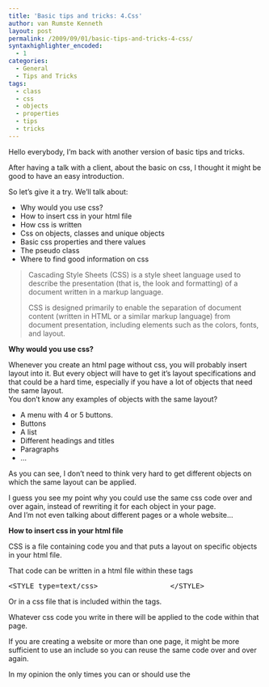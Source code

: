 ```yaml
---
title: 'Basic tips and tricks: 4.Css'
author: van Rumste Kenneth
layout: post
permalink: /2009/09/01/basic-tips-and-tricks-4-css/
syntaxhighlighter_encoded:
  - 1
categories:
  - General
  - Tips and Tricks
tags:
  - class
  - css
  - objects
  - properties
  - tips
  - tricks
---
```

Hello everybody, I&#8217;m back with another version of basic tips and tricks.

After having a talk with a client, about the basic on css, I thought it might be good to have an easy introduction.

So let’s give it a try. We&#8217;ll talk about:

  * Why would you use css?
  * How to insert css in your html file
  * How css is written
  * Css on objects, classes and unique objects
  * Basic css properties and there values
  * The pseudo class
  * Where to find good information on css

> Cascading Style Sheets (CSS) is a style sheet language used to describe the presentation (that is, the look and formatting) of a document written in a markup language.
> 
> CSS is designed primarily to enable the separation of document content (written in HTML or a similar markup language) from document presentation, including elements such as the colors, fonts, and layout.

<!--more-->

**Why would you use css?**

Whenever you create an html page without css, you will probably insert layout into it. But every object will have to get it&#8217;s layout specifications and that could be a hard time, especially if you have a lot of objects that need the same layout.  
You don&#8217;t know any examples of objects with the same layout?

  * A menu with 4 or 5 buttons.
  * Buttons
  * A list
  * Different headings and titles
  * Paragraphs
  * &#8230;

As you can see, I don&#8217;t need to think very hard to get different objects on which the same layout can be applied.

I guess you see my point why you could use the same css code over and over again, instead of rewriting it for each object in your page.  
And I&#8217;m not even talking about different pages or a whole website&#8230;

**How to insert css in your html file**

CSS is a file containing code you and that puts a layout on specific objects in your html file.

That code can be written in a html file within these tags

<pre class="brush: xml; title: ; notranslate" title="">&lt;STYLE type=text/css&gt;                 &lt;/STYLE&gt;
</pre>

Or in a css file that is included within the <head></head> tags.

Whatever css code you write in there will be applied to the code within that page.

If you are creating a website or more than one page, it might be more sufficient to use an include so you can reuse the same code over and over again.

In my opinion the only times you can or should use the <style> tags without an include is if you are sure you will never create another page with the same layout or for testing.

Just for readability alone, it might be better to separate it from your original html file and include it.

**How css is written**

The coding is quite simple, the only difficult thing to learn is: what properties are there? And on which object are they possible?

Css is always written in this way:

<pre class="brush: css; title: ; notranslate" title="">selector [, selector2, ...]:pseudo-class { property: value; }
/* comment*/
</pre>

This means:

Selector  
Is the object you are trying to set the layout for.  It&#8217;s possible to put more than one selector by separating them with a comma.  
Ex: paragraphs, header, etc&#8230;

Pseudo class  
The pseudo class is a bit tricky and I will talk about that at the end of my tutorial.  
Ex: hover, link, visited, etc&#8230;

Property  
This is the property you want to set for a specific selector.  
Ex: background-color, font-size, etc&#8230;

Value  
This is the value you set for the property.  
Ex: 1px, #f1f1f1, none, etc&#8230;

Comment  
Comment is written between /\* \*/ tags and can be 1 or more lines in length.

**Css on objects, classes and unique objects**

The selector is actually more then only an id and can be defined in various ways. I guess the best way to show this is by using some examples.  
This will set all paragraphs in your page with the background color red.

<pre class="brush: css; title: ; notranslate" title="">p { background-color: red;}
&lt;p&gt;blabla&lt;/p&gt;
</pre>

This will set all paragraphs with the class nature with a background green.

<pre class="brush: css; title: ; notranslate" title="">p.nature { background-color: green; }
&lt;p class="nature"&gt;blabla&lt;/p&gt;
</pre>

This will put a background color green on every paragraph and a brow background color on every font with class tree within the nature paragraph.

<pre class="brush: css; title: ; notranslate" title="">p.nature { background-color: green; }
p.nature font.tree { background: brown; }
&lt;p class="nature"&gt; blabla &lt;font class="tree"&gt; more bla &lt;/font&gt;
&lt;/p&gt;
</pre>

If you are willing to put a layout on 1 specific object you can do that by using the #. In this case, the paragraph sky will get a blue background.

<pre class="brush: css; title: ; notranslate" title="">#sky { background-color: blue}
&lt;p id="sky"&gt;blabla&lt;/p&gt;
</pre>

This part is very important because you can save tons of time and code by using classes and ids.

**Basic css properties and there values**

There are quite a few different properties and not all properties can be used on any object.

It&#8217;s not very complex, but with some try and error you&#8217;ll find your way quite fast in the exciting world of properties. <img src="http://www.devexp.eu/wp-includes/images/smilies/simple-smile.png" alt=":-)" class="wp-smiley" style="height: 1em; max-height: 1em;" />

I&#8217;ll give some examples first from simple to a bit more difficult and there possible values.

<pre class="brush: css; title: ; notranslate" title="">background-color: #cccccc;
/* #cccccc is a grey color and can also be replaced by the string 'grey' */

margin: 5px;
/* this will put a margin of 5 pixels round the element */

font-size: normal;
/* The font size can also be replaced with number of px,em or % */

background: #FFFFFF url(image.jpg) repeat-x scroll left top;
/* As you can see it is also possible to add more than 1 value to some properties. */

#FFFFFF:          /* Is the default color the background has */
url(image.jpg)    /* is the image that will be displayed on the background*/
repeat-x          /*  is the way it will be repeated in. x is horizontal, y is vertical*/
scroll            /* sets if the image will be fixed or scroll with the rest of the page*/
left top          /* is where the background starts*/

/* Those are the more complex properties but can easily split up into different css properties if it's too complex.*/
background-color:  #FFFFFF;
background-image:  url(image.jpg);
background-repeat:  repeat-x;
background-attachment: scroll;
background-position: top left;
</pre>

More properties are possible and you can find them other websites that I got lined up in the last part: &#8216;where to find good information on css&#8217;

<strong>The pseudo class</strong>

These are used to add special effects to the object they are put on.

In this example you will add different text colors when the link is visited, hovered or active

<pre class="brush: css; title: ; notranslate" title="">a:link {color:#FF0000}     /* unvisited link */
a:visited {color:#00FF00}  /* visited link */
a:hover {color:#FF00FF}    /* mouse over link */
a:active {color:#0000FF}   /* selected link */
</pre>

Other pseudo-classes are possible like: first-child, focus, lang, etc&#8230;

**Where to find good information on css**

<a href="http://en.wikipedia.org/wiki/Cascading_Style_Sheets" target="_blank">General information </a>  
<a href="http://jigsaw.w3.org/css-validator/" target="_blank">Test your css</a>  
<a href="http://www.w3.org/Style/CSS/" target="_blank">Official w3c website </a>

Off course this doesn&#8217;t cover the whole story as this is only a basic guide.

I just hope you have some advantage from reading this.

C u next time. K.